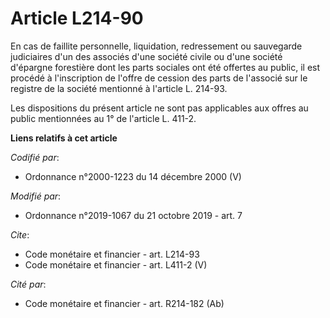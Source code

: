 # Article L214-90

En cas de faillite personnelle, liquidation, redressement ou sauvegarde judiciaires d'un des associés d'une société civile ou
d'une société d'épargne forestière dont les parts sociales ont été offertes au public, il est procédé à l'inscription de
l'offre de cession des parts de l'associé sur le registre de la société mentionné à l'article L. 214-93. 

Les dispositions du présent article ne sont pas applicables aux offres au public mentionnées au 1° de l'article L. 411-2.

**Liens relatifs à cet article**

_Codifié par_:

  - Ordonnance n°2000-1223 du 14 décembre 2000 (V)

_Modifié par_:

  - Ordonnance n°2019-1067 du 21 octobre 2019 - art. 7

_Cite_:

  - Code monétaire et financier - art. L214-93
  - Code monétaire et financier - art. L411-2 (V)

_Cité par_:

  - Code monétaire et financier - art. R214-182 (Ab)
